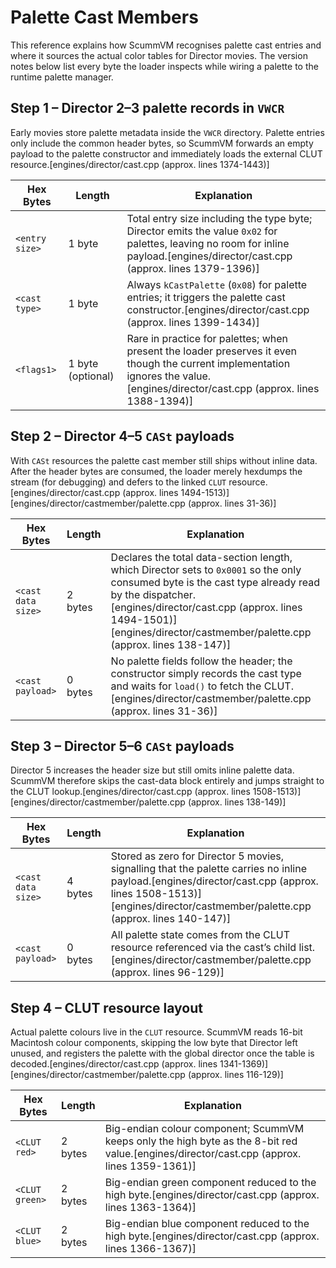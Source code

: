 # Palette Cast Members

This reference explains how ScummVM recognises palette cast entries and where it sources the actual color tables for Director movies. The version notes below list every byte the loader inspects while wiring a palette to the runtime palette manager.

## Step 1 – Director 2–3 palette records in `VWCR`

Early movies store palette metadata inside the `VWCR` directory. Palette entries only include the common header bytes, so ScummVM forwards an empty payload to the palette constructor and immediately loads the external CLUT resource.[engines/director/cast.cpp (approx. lines 1374-1443)]

| Hex Bytes | Length | Explanation |
| --- | --- | --- |
| `<entry size>` | 1 byte | Total entry size including the type byte; Director emits the value `0x02` for palettes, leaving no room for inline payload.[engines/director/cast.cpp (approx. lines 1379-1396)] |
| `<cast type>` | 1 byte | Always `kCastPalette` (`0x08`) for palette entries; it triggers the palette cast constructor.[engines/director/cast.cpp (approx. lines 1399-1434)] |
| `<flags1>` | 1 byte (optional) | Rare in practice for palettes; when present the loader preserves it even though the current implementation ignores the value.[engines/director/cast.cpp (approx. lines 1388-1394)] |

## Step 2 – Director 4–5 `CASt` payloads

With `CASt` resources the palette cast member still ships without inline data. After the header bytes are consumed, the loader merely hexdumps the stream (for debugging) and defers to the linked `CLUT` resource.[engines/director/cast.cpp (approx. lines 1494-1513)][engines/director/castmember/palette.cpp (approx. lines 31-36)]

| Hex Bytes | Length | Explanation |
| --- | --- | --- |
| `<cast data size>` | 2 bytes | Declares the total data-section length, which Director sets to `0x0001` so the only consumed byte is the cast type already read by the dispatcher.[engines/director/cast.cpp (approx. lines 1494-1501)][engines/director/castmember/palette.cpp (approx. lines 138-147)] |
| `<cast payload>` | 0 bytes | No palette fields follow the header; the constructor simply records the cast type and waits for `load()` to fetch the CLUT.[engines/director/castmember/palette.cpp (approx. lines 31-36)] |

## Step 3 – Director 5–6 `CASt` payloads

Director 5 increases the header size but still omits inline palette data. ScummVM therefore skips the cast-data block entirely and jumps straight to the CLUT lookup.[engines/director/cast.cpp (approx. lines 1508-1513)][engines/director/castmember/palette.cpp (approx. lines 138-149)]

| Hex Bytes | Length | Explanation |
| --- | --- | --- |
| `<cast data size>` | 4 bytes | Stored as zero for Director 5 movies, signalling that the palette carries no inline payload.[engines/director/cast.cpp (approx. lines 1508-1513)][engines/director/castmember/palette.cpp (approx. lines 140-147)] |
| `<cast payload>` | 0 bytes | All palette state comes from the CLUT resource referenced via the cast’s child list.[engines/director/castmember/palette.cpp (approx. lines 96-129)] |

## Step 4 – CLUT resource layout

Actual palette colours live in the `CLUT` resource. ScummVM reads 16-bit Macintosh colour components, skipping the low byte that Director left unused, and registers the palette with the global director once the table is decoded.[engines/director/cast.cpp (approx. lines 1341-1369)][engines/director/castmember/palette.cpp (approx. lines 116-129)]

| Hex Bytes | Length | Explanation |
| --- | --- | --- |
| `<CLUT red>` | 2 bytes | Big-endian colour component; ScummVM keeps only the high byte as the 8-bit red value.[engines/director/cast.cpp (approx. lines 1359-1361)] |
| `<CLUT green>` | 2 bytes | Big-endian green component reduced to the high byte.[engines/director/cast.cpp (approx. lines 1363-1364)] |
| `<CLUT blue>` | 2 bytes | Big-endian blue component reduced to the high byte.[engines/director/cast.cpp (approx. lines 1366-1367)] |

